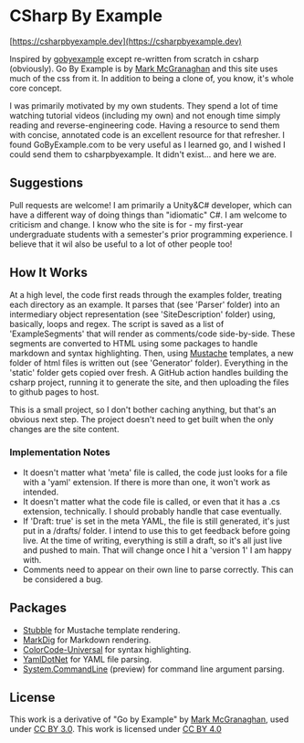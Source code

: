 # CSharp By Example
[https://csharpbyexample.dev](https://csharpbyexample.dev)

Inspired by [gobyexample](https://gobyexample.com/) except re-written from scratch in csharp (obviously). Go By Example is by [Mark McGranaghan](https://github.com/mmcgrana/gobyexample) and this site uses much of the css from it. In addition to being a clone of, you know, it's whole core concept.

I was primarily motivated by my own students. They spend a lot of time watching tutorial videos (including my own) and not enough time simply reading and reverse-engineering code. Having a resource to send them with concise, annotated code is an excellent resource for that refresher. I found GoByExample.com to be very useful as I learned go, and I wished I could send them to csharpbyexample. It didn't exist... and here we are.

## Suggestions
Pull requests are welcome! I am primarily a Unity&C# developer, which can have a different way of doing things than "idiomatic" C#. I am welcome to criticism and change. I know who the site is for - my first-year undergraduate students with a semester's prior programming experience. I believe that it wil also be useful to a lot of other people too!

## How It Works
At a high level, the code first reads through the examples folder, treating each directory as an example. It parses that (see 'Parser' folder) into an intermediary object representation (see 'SiteDescription' folder) using, basically, loops and regex. The script is saved as a list of 'ExampleSegments' that will render as comments/code side-by-side. These segments are converted to HTML using some packages to handle markdown and syntax highlighting. Then, using [Mustache](https://mustache.github.io/) templates, a new folder of html files is written out (see 'Generator' folder). Everything in the 'static' folder gets copied over fresh. A GitHub action handles building the csharp project, running it to generate the site, and then uploading the files to github pages to host.

This is a small project, so I don't bother caching anything, but that's an obvious next step. The project doesn't need to get built when the only changes are the site content.

### Implementation Notes
- It doesn't matter what 'meta' file is called, the code just looks for a file with a 'yaml' extension. If there is more than one, it won't work as intended.
- It doesn't matter what the code file is called, or even that it has a .cs extension, technically. I should probably handle that case eventually.
- If 'Draft: true' is set in the meta YAML, the file is still generated, it's just put in a /drafts/ folder. I intend to use this to get feedback before going live. At the time of writing, everything is still a draft, so it's all just live and pushed to main. That will change once I hit a 'version 1' I am happy with.
- Comments need to appear on their own line to parse correctly. This can be considered a bug.

## Packages
- [Stubble](https://github.com/stubbleorg/stubble) for Mustache template rendering.
- [MarkDig](https://github.com/xoofx/markdig) for Markdown rendering.
- [ColorCode-Universal](https://github.com/CommunityToolkit/ColorCode-Universal) for syntax highlighting.
- [YamlDotNet](https://github.com/aaubry/YamlDotNet/wiki) for YAML file parsing.
- [System.CommandLine](https://github.com/dotnet/command-line-api) (preview) for command line argument parsing.

## License
This work is a derivative of "Go by Example" by [Mark McGranaghan](https://markmcgranaghan.com/), used under [CC BY 3.0](https://creativecommons.org/licenses/by/3.0/).
This work is licensed under [CC BY 4.0](https://creativecommons.org/licenses/by/4.0/)
